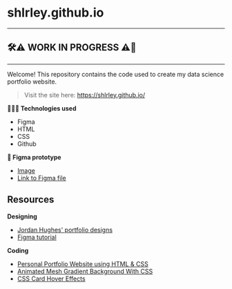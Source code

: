 # shlrley.github.io

---

## 🛠⚠️ WORK IN PROGRESS ⚠️🔨

---

Welcome! This repository contains the code used to create my data science portfolio website.

> Visit the site here: https://shlrley.github.io/

**👩🏻‍💻 Technologies used**

- Figma 
- HTML
- CSS
- Github

**🎨 Figma prototype** 

- [Image](/figma/portfolio.png)
- [Link to Figma file](https://www.figma.com/file/ycticRl2B35emC3J9j3VRU/Portfolio?type=design&mode=design&t=AaVquvSwJYlV1VfH-1)

## Resources 

**Designing**

- [Jordan Hughes' portfolio designs](https://webflow.com/made-in-webflow/website/Indi-Harris-one-page-personal-site)
- [Figma tutorial](https://www.youtube.com/watch?v=HZuk6Wkx_Eg)

**Coding**

- [Personal Portfolio Website using HTML & CSS](https://www.youtube.com/watch?v=RroDdybvu5s)
- [Animated Mesh Gradient Background With CSS](https://www.youtube.com/watch?v=chBbP1Z6eEQ)
- [CSS Card Hover Effects](https://www.youtube.com/watch?v=6-QoF1qY9Bw)
